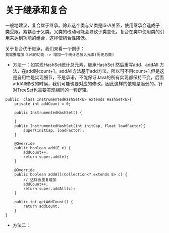 # 关于继承和复合

一般地建议，复合优于继承。除非这个类与父类是IS-A关系，使用继承会造成子类受限，紧耦合于父类。父类的改动可能会导致子类变化。复合在类中使用类的引用来达到功能的组合，这样使耦合性降低。

关于复合优于继承，我们来看一个例子：  
`我需要增加 Set的功能 -> 增加一个统计总放入元素(历史总数)`  
* 方法一：如实现HashSet统计总元素，继承HashSet 然后重写add、addAll 方法，在add时count+1。addAll方法基于add方法，所以可不用count+1,但是这是自用性是实现细节，不是承诺，不能保证Java的所有实现都保持不变，后面addAll修改的时候，我们可能也要对应的修改。因此这样的依赖是脆弱的。针对TreeSet也需要实现相同的一套逻辑。
```
public  class InstrumentedHashSet<E> extends HashSet<E>{
    private int addCount = 0;

    public InstrumentedHashSet() {

    }
    public InstrumentedHashSet(int initCap, float loadFactor){
        super(initCap, loadFactor);
    }

    @Override
    public boolean add(E e) {
        addCount++;
        return super.add(e);
    }

    @Override
    public boolean addAll(Collection<? extends E> c) {
        // 这样会重复增加
        addCount++;
        return super.addAll(c);
    }

    public int getAddCount() {
        return addCount;
    }
}
```
* 方法二：
